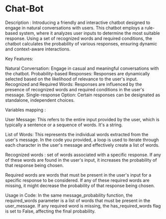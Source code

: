 # Chat-Bot
Description :
Introducing a friendly and interactive chatbot designed to engage in natural conversations with users. This chatbot employs a rule-based system, where it analyzes user inputs to determine the most suitable response. Using a set of recognized words and required conditions, the chatbot calculates the probability of various responses, ensuring dynamic and context-aware interactions.

Key Features:

Natural Conversation: Engage in casual and meaningful conversations with the chatbot.
Probability-based Responses: Responses are dynamically selected based on the likelihood of relevance to the user's input.
Recognized and Required Words: Responses are influenced by the presence of recognized words and required conditions in the user's message.
Single-response Option: Certain responses can be designated as standalone, independent choices.

Variables mapping :

User Message: This refers to the entire input provided by the user, which is typically a sentence or a sequence of words. It's a string.

List of Words: This represents the individual words extracted from the user's message. In the code you provided, a loop is used to iterate through each character in the user's message and effectively create a list of words.

Recognized words : set of words associated with a specific response. If any of these words are found in the user's input, it increases the probability of that response being chosen.

Required words are words that must be present in the user's input for a specific response to be considered. If any of these required words are missing, it might decrease the probability of that response being chosen.

Usage in Code: In the same message_probability function, the required_words parameter is a list of words that must be present in the user_message. If any required word is missing, the has_required_words flag is set to False, affecting the final probability.